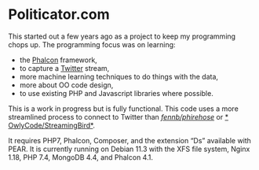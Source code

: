 # Politicator.com

This started out a few years ago as a project to keep my programming chops up. The programming focus was on learning:

* the [Phalcon](https://phalconphp.com/) framework,
* to capture a [Twitter](https://twitter.com) stream,
* more machine learning techniques to do things with the data,
* more about OO code design,
* to use existing PHP and Javascript libraries where possible.

This is a work in progress but is fully functional. This code uses a more streamlined process to connect to Twitter
than [*fennb/phirehose*](https://github.com/fennb/phirehose) or [*
OwlyCode/StreamingBird*](https://github.com/OwlyCode/StreamingBird).

It requires PHP7, Phalcon, Composer, and the extension “Ds” available with PEAR. It is currently running on Debian 11.3
with the XFS file system,
Nginx 1.18, PHP 7.4, MongoDB 4.4, and Phalcon 4.1.
